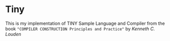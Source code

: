 # Tiny
This is my implementation of TINY Sample Language and Compiler from the book `"COMPILER CONSTRUCTION Principles and Practice"` by *Kenneth C. Louden*
